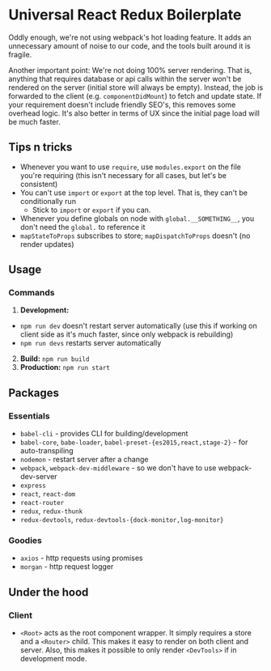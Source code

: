 # Universal React Redux Boilerplate
Oddly enough, we're not using webpack's hot loading feature. It adds an unnecessary amount of noise to our code, and the tools built around it is fragile.

Another important point: We're not doing 100% server rendering. That is, anything that requires database or api calls within the server won't be rendered on the server (initial store will always be empty). Instead, the job is forwarded to the client (e.g. `componentDidMount`) to fetch and update state. If your requirement doesn't include friendly SEO's, this removes some overhead logic. It's also better in terms of UX since the initial page load will be much faster.


## Tips n tricks
* Whenever you want to use `require`, use `modules.export` on the file you're requiring (this isn't necessary for all cases, but let's be consistent)
* You can't use `import` or `export` at the top level. That is, they can't be conditionally run
  * Stick to `import` or `export` if you can.
* Whenever you define globals on node with `global.__SOMETHING__`, you don't need the `global.` to reference it
* `mapStateToProps` subscribes to store; `mapDispatchToProps` doesn't (no render updates)



## Usage

### Commands
1. **Development:**
  * `npm run dev` doesn't restart server automatically (use this if working on client side as it's much faster, since only webpack is rebuilding)
  * `npm run devs` restarts server automatically
2. **Build:** `npm run build`
3. **Production:** `npm run start`



## Packages

### Essentials
* `babel-cli` - provides CLI for building/development
* `babel-core`, `babe-loader`, `babel-preset-{es2015,react,stage-2}` - for auto-transpiling
* `nodemon` - restart server after a change
* `webpack`, `webpack-dev-middleware` - so we don't have to use webpack-dev-server
* `express`
* `react`, `react-dom`
* `react-router`
* `redux`, `redux-thunk`
* `redux-devtools`, `redux-devtools-{dock-monitor,log-monitor}`

### Goodies
* `axios` - http requests using promises
* `morgan` - http request logger


## Under the hood
### Client
* `<Root>` acts as the root component wrapper. It simply requires a store and a `<Router>` child. This makes it easy to render on both client and server. Also, this makes it possible to only render `<DevTools>` if in development mode.
